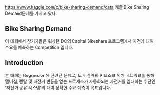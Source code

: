 <https://www.kaggle.com/c/bike-sharing-demand/data>
캐글 Bike Sharing Demand문제를 가지고 왔다.

## Bike Sharing Demand

이 대회에서 참가자들은 워싱턴 DC의 Capital Bikeshare 프로그램에서 자전거 대여 수요를 예측하는 Competition 입니다.

## Introduction

본 대회는 Regression에 관련된 문제로, 도시 전역의 키오스크 위치 네트워크를 통해 멤버십, 렌탈 및 자전거 반품을 얻는 프로세스가 자동화되는 자전거를 임대하는 수단인 '자전거 공유 시스템'의 대여 정확한 수요 예측이 목표입니다.

